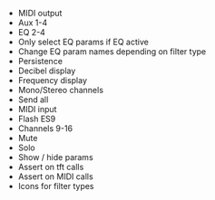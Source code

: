 - MIDI output
- Aux 1-4
- EQ 2-4
- Only select EQ params if EQ active
- Change EQ param names depending on filter type
- Persistence
- Decibel display
- Frequency display
- Mono/Stereo channels
- Send all
- MIDI input
- Flash ES9
- Channels 9-16
- Mute
- Solo
- Show / hide params
- Assert on tft calls
- Assert on MIDI calls
- Icons for filter types